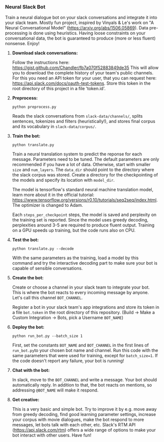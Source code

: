 ### Neural Slack Bot ###

Train a neural dialogue bot on your slack conversations and integrate it into your slack team. Mostly fun project, inspired by Vinyals & Le's work on "A Neural Conversational Model" (https://arxiv.org/abs/1506.05869). Data pre-processing is done using heuristics. Having loose constraints on your conversational data, the bot is guaranteed to produce (more or less fluent) nonsense. Enjoy!

1. **Download slack conversations:**

   Follow the instructions here: https://gist.github.com/Chandler/fb7a070f52883849de35
   This will allow you to download the complete history of your team's public channels. For this you need an API token for your user, that you can request here: https://api.slack.com/docs/oauth-test-tokens. Store this token in the root directory of this project in a file 'token.id'.

2. **Preprocess:** 

   `python preprocess.py`
   
   Reads the slack conversations from `slack-data/channels/`, splits sentences, tokenizes and filters (heuristically!), and stores final corpus and its vocabulary in `slack-data/corpus/`.

3. **Train the bot:**

   `python translate.py`
   
   Train a neural translation system to predict the reponse for each message. Parameters need to be tuned. The default parameters are only recommended if you have a lot of data. Otherwise, start with smaller `size` and `num_layers`. The `data_dir` should point to the directory where the slack corpus was stored. Create a directory for the checkpointing of the models and specify its location with `model_dir`.
   
   The model is tensorflow's standard neural machine translation model, learn more about it in the official tutorial: https://www.tensorflow.org/versions/r0.10/tutorials/seq2seq/index.html. The optimizer is changed to Adam. 
   
   Each `steps_per_checkpoint` steps, the model is saved and perplexity on the training set is reported. Since the model uses greedy decoding, perplexities around 3-5 are required to produce fluent output.
   Training on a GPU speeds up training, but the code runs also on CPU.

4. **Test the bot:** 

   `python translate.py --decode`
   
   With the same parameters as the training, load a model by this command and try the interactive decoding part to make sure your bot is capable of sensible conversations.

5. **Create the bot:** 

   Create or choose a channel in your slack team to integrate your bot. This is where the bot reacts to every incoming message by anyone. Let's call this channel `BOT_CHANNEL`.
   
   Register a bot in your slack team's app integrations and store its token in a file `bot.token` in the root directory of this repository. (Build -> Make a Custom Integration -> Bots, pick a Username `BOT_NAME`) 

6. **Deploy the bot:**

   `python run_bot.py --batch_size 1`
   
   First, set the constants `BOT_NAME` and `BOT_CHANNEL` in the first lines of `run_bot.py`to your chosen bot name and channel.
   Run this code with the same parameters that were used for training, except for `batch_size=1`.
   If the code doesn't report any failure, your bot is running!

7. **Chat with the bot:**

   In slack, move to the `BOT_CHANNEL` and write a message. Your bot should automatically reply.
   In addition to that, the bot reacts on mentions, so addressing `@BOT_NAME` will make it respond.

8. **Get creative:**

   This is a very basic and simple bot. Try to improve it by e.g. move away from greedy decoding, find good learning parameter settings, increase your corpus with movie dialogues, make the bot respond to more messages, let bots talk with each other, etc. Slack's RTM API (https://api.slack.com/rtm) offers a wide range of options to make your bot interact with other users. Have fun!
   
